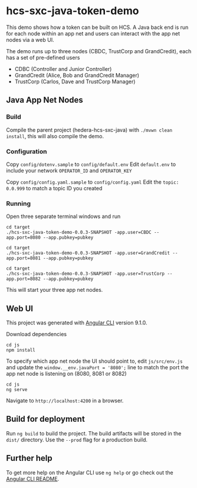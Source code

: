 # hcs-sxc-java-token-demo

This demo shows how a token can be built on HCS. A Java back end is run for each node within an app net and users can interact with the app net nodes via a web UI.

The demo runs up to three nodes (CBDC, TrustCorp and GrandCredit), each has a set of pre-defined users

* CDBC (Controller and Junior Controller) 
* GrandCredit (Alice, Bob and GrandCredit Manager)
* TrustCorp (Carlos, Dave and TrustCorp Manager)

## Java App Net Nodes

### Build

Compile the parent project (hedera-hcs-sxc-java) with `./mvwn clean install`, this will also compile the demo.

### Configuration

Copy `config/dotenv.sample` to `config/default.env`
Edit `default.env` to include your network `OPERATOR_ID` and `OPERATOR_KEY`

Copy `config/config.yaml.sample` to `config/config.yaml`
Edit the `topic: 0.0.999` to match a topic ID you created

### Running

Open three separate terminal windows and run

```
cd target
./hcs-sxc-java-token-demo-0.0.3-SNAPSHOT -app.user=CBDC --app.port=8080 --app.pubkey=pubkey
```

```
cd target
./hcs-sxc-java-token-demo-0.0.3-SNAPSHOT -app.user=GrandCredit --app.port=8081 --app.pubkey=pubkey
```

```
cd target
./hcs-sxc-java-token-demo-0.0.3-SNAPSHOT -app.user=TrustCorp --app.port=8082 --app.pubkey=pubkey
```

This will start your three app net nodes.

## Web UI
This project was generated with [Angular CLI](https://github.com/angular/angular-cli) version 9.1.0.

 Download dependencies
```
cd js
npm install
```

To specify which app net node the UI should point to, edit `js/src/env.js` and update the `window.__env.javaPort = '8080';` line to match the port the app net node is listening on (8080, 8081 or 8082)

```
cd js
ng serve
```

Navigate to `http://localhost:4200` in a browser.

## Build for deployment

Run `ng build` to build the project. The build artifacts will be stored in the `dist/` directory. Use the `--prod` flag for a production build.

## Further help

To get more help on the Angular CLI use `ng help` or go check out the [Angular CLI README](https://github.com/angular/angular-cli/blob/master/README.md).
